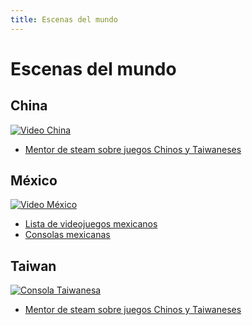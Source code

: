 ```yaml
---
title: Escenas del mundo
---
```

# Escenas del mundo

## China
[![Video China](https://img.youtube.com/vi/_VrTZ_UeUxM/maxresdefault.jpg)](https://www.youtube.com/watch?v=_VrTZ_UeUxM)
- [Mentor de steam sobre juegos Chinos y Taiwaneses](https://store.steampowered.com/curator/32768202-Games-from-China-and-Taiwan/)


## México
[![Video México](https://i3.ytimg.com/vi/w0C6R7pSePA/maxresdefault.jpg)](https://www.youtube.com/watch?v=w0C6R7pSePA)
- [Lista de videojuegos mexicanos](https://www.backloggd.com/u/Jamep/list/mexican-videogames/)
- [Consolas mexicanas](https://www.youtube.com/playlist?list=PLOrxat7kyFnzShaPeXmOUBecC84DamVOP) 

## Taiwan
[![Consola Taiwanesa](https://img.youtube.com/vi/Ycy861t9m_A/maxresdefault.jpg)](https://www.youtube.com/watch?v=Ycy861t9m_A)
- [Mentor de steam sobre juegos Chinos y Taiwaneses](https://store.steampowered.com/curator/32768202-Games-from-China-and-Taiwan/)

